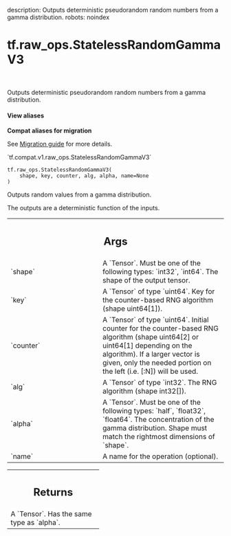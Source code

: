 description: Outputs deterministic pseudorandom random numbers from a gamma distribution.
robots: noindex

# tf.raw_ops.StatelessRandomGammaV3

<!-- Insert buttons and diff -->

<table class="tfo-notebook-buttons tfo-api nocontent" align="left">

</table>



Outputs deterministic pseudorandom random numbers from a gamma distribution.


<section class="expandable">
  <h4 class="showalways">View aliases</h4>
  <p>
<b>Compat aliases for migration</b>
<p>See
<a href="https://www.tensorflow.org/guide/migrate">Migration guide</a> for
more details.</p>
<p>`tf.compat.v1.raw_ops.StatelessRandomGammaV3`</p>
</p>
</section>

<pre class="devsite-click-to-copy prettyprint lang-py tfo-signature-link">
<code>tf.raw_ops.StatelessRandomGammaV3(
    shape, key, counter, alg, alpha, name=None
)
</code></pre>



<!-- Placeholder for "Used in" -->

Outputs random values from a gamma distribution.

The outputs are a deterministic function of the inputs.

<!-- Tabular view -->
 <table class="responsive fixed orange">
<colgroup><col width="214px"><col></colgroup>
<tr><th colspan="2"><h2 class="add-link">Args</h2></th></tr>

<tr>
<td>
`shape`<a id="shape"></a>
</td>
<td>
A `Tensor`. Must be one of the following types: `int32`, `int64`.
The shape of the output tensor.
</td>
</tr><tr>
<td>
`key`<a id="key"></a>
</td>
<td>
A `Tensor` of type `uint64`.
Key for the counter-based RNG algorithm (shape uint64[1]).
</td>
</tr><tr>
<td>
`counter`<a id="counter"></a>
</td>
<td>
A `Tensor` of type `uint64`.
Initial counter for the counter-based RNG algorithm (shape uint64[2] or uint64[1] depending on the algorithm). If a larger vector is given, only the needed portion on the left (i.e. [:N]) will be used.
</td>
</tr><tr>
<td>
`alg`<a id="alg"></a>
</td>
<td>
A `Tensor` of type `int32`. The RNG algorithm (shape int32[]).
</td>
</tr><tr>
<td>
`alpha`<a id="alpha"></a>
</td>
<td>
A `Tensor`. Must be one of the following types: `half`, `float32`, `float64`.
The concentration of the gamma distribution. Shape must match the rightmost
dimensions of `shape`.
</td>
</tr><tr>
<td>
`name`<a id="name"></a>
</td>
<td>
A name for the operation (optional).
</td>
</tr>
</table>



<!-- Tabular view -->
 <table class="responsive fixed orange">
<colgroup><col width="214px"><col></colgroup>
<tr><th colspan="2"><h2 class="add-link">Returns</h2></th></tr>
<tr class="alt">
<td colspan="2">
A `Tensor`. Has the same type as `alpha`.
</td>
</tr>

</table>


